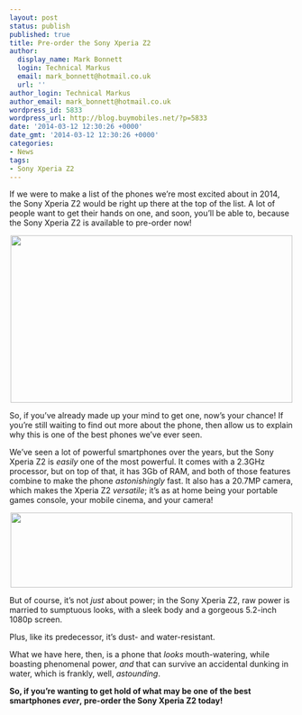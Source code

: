 ```yaml
---
layout: post
status: publish
published: true
title: Pre-order the Sony Xperia Z2
author:
  display_name: Mark Bonnett
  login: Technical Markus
  email: mark_bonnett@hotmail.co.uk
  url: ''
author_login: Technical Markus
author_email: mark_bonnett@hotmail.co.uk
wordpress_id: 5833
wordpress_url: http://blog.buymobiles.net/?p=5833
date: '2014-03-12 12:30:26 +0000'
date_gmt: '2014-03-12 12:30:26 +0000'
categories:
- News
tags:
- Sony Xperia Z2
---
```

<p><span class="postStandFirst">If we were to make a list of the phones we&rsquo;re most excited about in 2014, the Sony Xperia Z2 would be right up there at the top of the list. A lot of people want to get their hands on one, and soon, you&rsquo;ll be able to, because the Sony Xperia Z2 is available to pre-order now!</span></p>
<p style="text-align: center;"><img class="aligncenter" style="line-height: 1.5em;" alt="" src="http://farm3.staticflickr.com/2015/12972354304_c258f0a7fd.jpg" width="500" height="297" /></p>
<p>So, if you&rsquo;ve already made up your mind to get one, now&rsquo;s your chance! If you&rsquo;re still waiting to find out more about the phone, then allow us to explain why this is one of the best phones we&rsquo;ve ever seen.</p>
<p>We&rsquo;ve seen a lot of powerful smartphones over the years, but the Sony Xperia Z2 is&nbsp;<em>easily</em>&nbsp;one of the most powerful. It comes with a 2.3GHz processor, but on top of that, it has 3Gb of RAM, and both of those features combine to make the phone&nbsp;<em>astonishingly</em>&nbsp;fast. It also has a 20.7MP camera, which makes the Xperia Z2&nbsp;<em>versatile</em>; it&rsquo;s as at home being your portable games console, your mobile cinema, and your camera!</p>
<p style="text-align: center;"><img class="aligncenter" style="line-height: 1.5em;" alt="" src="http://farm3.staticflickr.com/2644/12972243264_34f3053b9b.jpg" width="500" height="133" /></p>
<p>But of course, it&rsquo;s not&nbsp;<em>just</em>&nbsp;about power; in the Sony Xperia Z2, raw power is married to sumptuous looks, with a sleek body and a gorgeous 5.2-inch 1080p screen.</p>
<p>Plus, like its predecessor, it&rsquo;s dust- and water-resistant.</p>
<p>What we have here, then, is a phone that&nbsp;<em>looks</em>&nbsp;mouth-watering, while boasting phenomenal power,&nbsp;<em>and</em>&nbsp;that can survive an accidental dunking in water, which is frankly, well,&nbsp;<em>astounding</em>.</p>
<p><strong>So, if you&rsquo;re wanting to get hold of what may be one of the best smartphones&nbsp;<em>ever</em>,&nbsp;pre-order the Sony Xperia Z2&nbsp;today!</strong></p>
